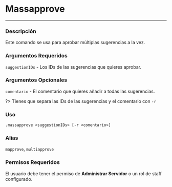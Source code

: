 # Massapprove
---
### Descripción
Este comando se usa para aprobar múltiplas sugerencias a la vez.
### Argumentos Requeridos
`suggestionIDs` - Los IDs de las sugerencias que quieres aprobar.
### Argumentos Opcionales
`comentario` - El comentario que quieres añadir a todas las sugerencias.

?> Tienes que separa las IDs de las sugerencias y el comentario con `-r`
### Uso
```
.massapprove <suggestionIDs> [-r <comentario>]
```
### Alias
`mapprove`, `multiapprove`
### Permisos Requeridos
El usuario debe tener el permiso de **Administrar Servidor** o un rol de staff configurado.
